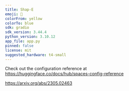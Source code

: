 ```yaml
---
title: Shap-E
emoji: 🧢
colorFrom: yellow
colorTo: blue
sdk: gradio
sdk_version: 3.44.4
python_version: 3.10.12
app_file: app.py
pinned: false
license: mit
suggested_hardware: t4-small
---
```


Check out the configuration reference at https://huggingface.co/docs/hub/spaces-config-reference

https://arxiv.org/abs/2305.02463
